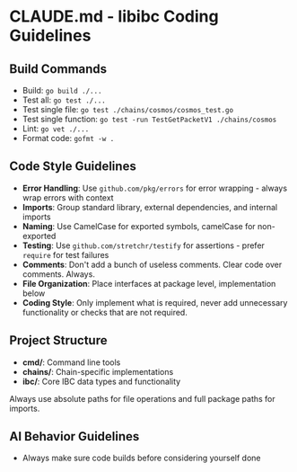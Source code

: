 # CLAUDE.md - libibc Coding Guidelines

## Build Commands
- Build: `go build ./...`
- Test all: `go test ./...`
- Test single file: `go test ./chains/cosmos/cosmos_test.go`
- Test single function: `go test -run TestGetPacketV1 ./chains/cosmos`
- Lint: `go vet ./...`
- Format code: `gofmt -w .`

## Code Style Guidelines
- **Error Handling**: Use `github.com/pkg/errors` for error wrapping - always wrap errors with context
- **Imports**: Group standard library, external dependencies, and internal imports
- **Naming**: Use CamelCase for exported symbols, camelCase for non-exported
- **Testing**: Use `github.com/stretchr/testify` for assertions - prefer `require` for test failures
- **Comments**: Don't add a bunch of useless comments. Clear code over comments. Always.
- **File Organization**: Place interfaces at package level, implementation below
- **Coding Style**: Only implement what is required, never add unnecessary functionality or checks that are not required.

## Project Structure
- **cmd/**: Command line tools
- **chains/**: Chain-specific implementations 
- **ibc/**: Core IBC data types and functionality

Always use absolute paths for file operations and full package paths for imports.

## AI Behavior Guidelines
- Always make sure code builds before considering yourself done
